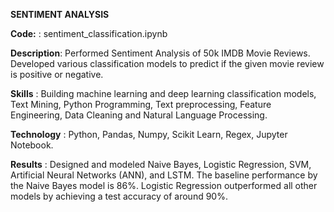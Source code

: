 **SENTIMENT ANALYSIS**

**Code:** : sentiment_classification.ipynb

**Description**: Performed Sentiment Analysis of 50k IMDB Movie Reviews. Developed various classification models to predict if the given movie review is positive or negative.

**Skills** : Building machine learning and deep learning classification models, Text Mining, Python Programming, Text preprocessing, Feature Engineering, Data Cleaning and Natural Language Processing.

**Technology** : Python, Pandas, Numpy, Scikit Learn, Regex, Jupyter Notebook.

**Results** : Designed and modeled Naive Bayes, Logistic Regression, SVM, Artificial Neural Networks (ANN), and LSTM. The baseline performance by the Naive Bayes model is 86%. Logistic Regression outperformed all other models by achieving a test accuracy of around 90%.
